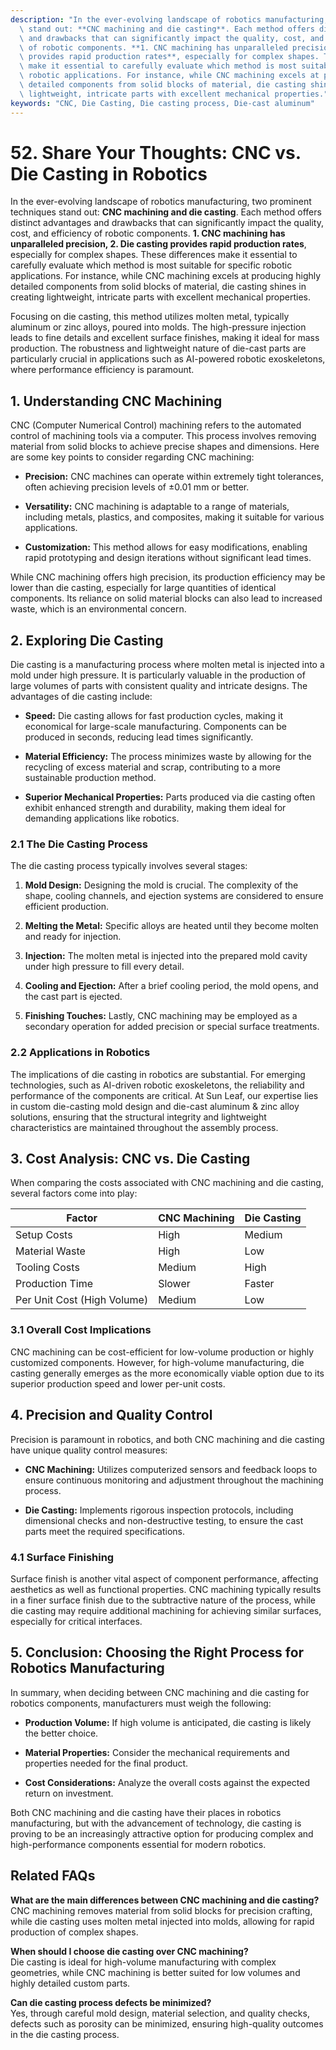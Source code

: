 ```yaml
---
description: "In the ever-evolving landscape of robotics manufacturing, two prominent techniques\
  \ stand out: **CNC machining and die casting**. Each method offers distinct advantages\
  \ and drawbacks that can significantly impact the quality, cost, and efficiency\
  \ of robotic components. **1. CNC machining has unparalleled precision, 2. Die casting\
  \ provides rapid production rates**, especially for complex shapes. These differences\
  \ make it essential to carefully evaluate which method is most suitable for specific\
  \ robotic applications. For instance, while CNC machining excels at producing highly\
  \ detailed components from solid blocks of material, die casting shines in creating\
  \ lightweight, intricate parts with excellent mechanical properties."
keywords: "CNC, Die Casting, Die casting process, Die-cast aluminum"
---
```

# 52. Share Your Thoughts: CNC vs. Die Casting in Robotics  

  

In the ever-evolving landscape of robotics manufacturing, two prominent techniques stand out: **CNC machining and die casting**. Each method offers distinct advantages and drawbacks that can significantly impact the quality, cost, and efficiency of robotic components. **1. CNC machining has unparalleled precision, 2. Die casting provides rapid production rates**, especially for complex shapes. These differences make it essential to carefully evaluate which method is most suitable for specific robotic applications. For instance, while CNC machining excels at producing highly detailed components from solid blocks of material, die casting shines in creating lightweight, intricate parts with excellent mechanical properties.

Focusing on die casting, this method utilizes molten metal, typically aluminum or zinc alloys, poured into molds. The high-pressure injection leads to fine details and excellent surface finishes, making it ideal for mass production. The robustness and lightweight nature of die-cast parts are particularly crucial in applications such as AI-powered robotic exoskeletons, where performance efficiency is paramount.

## **1. Understanding CNC Machining**

CNC (Computer Numerical Control) machining refers to the automated control of machining tools via a computer. This process involves removing material from solid blocks to achieve precise shapes and dimensions. Here are some key points to consider regarding CNC machining:

- **Precision:** CNC machines can operate within extremely tight tolerances, often achieving precision levels of ±0.01 mm or better.
  
- **Versatility:** CNC machining is adaptable to a range of materials, including metals, plastics, and composites, making it suitable for various applications.
  
- **Customization:** This method allows for easy modifications, enabling rapid prototyping and design iterations without significant lead times.

While CNC machining offers high precision, its production efficiency may be lower than die casting, especially for large quantities of identical components. Its reliance on solid material blocks can also lead to increased waste, which is an environmental concern.

## **2. Exploring Die Casting**

Die casting is a manufacturing process where molten metal is injected into a mold under high pressure. It is particularly valuable in the production of large volumes of parts with consistent quality and intricate designs. The advantages of die casting include:

- **Speed:** Die casting allows for fast production cycles, making it economical for large-scale manufacturing. Components can be produced in seconds, reducing lead times significantly.

- **Material Efficiency:** The process minimizes waste by allowing for the recycling of excess material and scrap, contributing to a more sustainable production method.

- **Superior Mechanical Properties:** Parts produced via die casting often exhibit enhanced strength and durability, making them ideal for demanding applications like robotics.

### **2.1 The Die Casting Process**

The die casting process typically involves several stages:

1. **Mold Design:** Designing the mold is crucial. The complexity of the shape, cooling channels, and ejection systems are considered to ensure efficient production.

2. **Melting the Metal:** Specific alloys are heated until they become molten and ready for injection.

3. **Injection:** The molten metal is injected into the prepared mold cavity under high pressure to fill every detail.

4. **Cooling and Ejection:** After a brief cooling period, the mold opens, and the cast part is ejected.

5. **Finishing Touches:** Lastly, CNC machining may be employed as a secondary operation for added precision or special surface treatments.

### **2.2 Applications in Robotics**

The implications of die casting in robotics are substantial. For emerging technologies, such as AI-driven robotic exoskeletons, the reliability and performance of the components are critical. At Sun Leaf, our expertise lies in custom die-casting mold design and die-cast aluminum & zinc alloy solutions, ensuring that the structural integrity and lightweight characteristics are maintained throughout the assembly process.

## **3. Cost Analysis: CNC vs. Die Casting**

When comparing the costs associated with CNC machining and die casting, several factors come into play:

| Factor                | CNC Machining | Die Casting    |
|----------------------|---------------|----------------|
| Setup Costs          | High          | Medium         |
| Material Waste       | High          | Low            |
| Tooling Costs        | Medium        | High           |
| Production Time      | Slower        | Faster         |
| Per Unit Cost (High Volume) | Medium   | Low            |

### **3.1 Overall Cost Implications**

CNC machining can be cost-efficient for low-volume production or highly customized components. However, for high-volume manufacturing, die casting generally emerges as the more economically viable option due to its superior production speed and lower per-unit costs. 

## **4. Precision and Quality Control**

Precision is paramount in robotics, and both CNC machining and die casting have unique quality control measures:

- **CNC Machining:** Utilizes computerized sensors and feedback loops to ensure continuous monitoring and adjustment throughout the machining process.

- **Die Casting:** Implements rigorous inspection protocols, including dimensional checks and non-destructive testing, to ensure the cast parts meet the required specifications.

### **4.1 Surface Finishing**

Surface finish is another vital aspect of component performance, affecting aesthetics as well as functional properties. CNC machining typically results in a finer surface finish due to the subtractive nature of the process, while die casting may require additional machining for achieving similar surfaces, especially for critical interfaces.

## **5. Conclusion: Choosing the Right Process for Robotics Manufacturing**

In summary, when deciding between CNC machining and die casting for robotics components, manufacturers must weigh the following:

- **Production Volume:** If high volume is anticipated, die casting is likely the better choice.

- **Material Properties:** Consider the mechanical requirements and properties needed for the final product.

- **Cost Considerations:** Analyze the overall costs against the expected return on investment.

Both CNC machining and die casting have their places in robotics manufacturing, but with the advancement of technology, die casting is proving to be an increasingly attractive option for producing complex and high-performance components essential for modern robotics.

## **Related FAQs**

**What are the main differences between CNC machining and die casting?**  
CNC machining removes material from solid blocks for precision crafting, while die casting uses molten metal injected into molds, allowing for rapid production of complex shapes.

**When should I choose die casting over CNC machining?**  
Die casting is ideal for high-volume manufacturing with complex geometries, while CNC machining is better suited for low volumes and highly detailed custom parts.

**Can die casting process defects be minimized?**  
Yes, through careful mold design, material selection, and quality checks, defects such as porosity can be minimized, ensuring high-quality outcomes in the die casting process.
